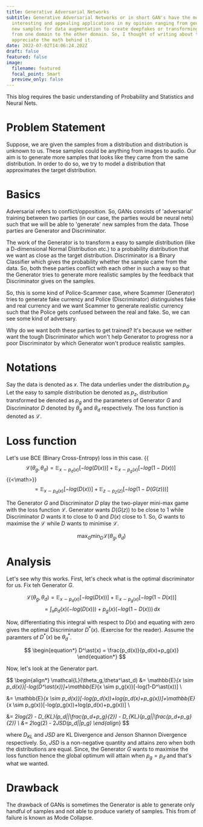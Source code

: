 ```yaml
---
title: Generative Adversarial Networks
subtitle: Generative Adversarial Networks or in short GAN's have the most
  interesting and appealing applications in my opinion ranging from generating
  new samples for data augmentation to create deepfakes or transforming images
  from one domain to the other domain. So, I thought of writing about this and
  appreciate the math behind it.
date: 2022-07-02T14:06:24.202Z
draft: false
featured: false
image:
  filename: featured
  focal_point: Smart
  preview_only: false
---
```


This blog requires the basic understanding of Probability and Statistics and Neural Nets. 

Problem Statement
===

Suppose, we are given the samples from a distribution and distribution is unknown to us. These samples could be anything from images to audio. Our aim is to generate more samples that looks like they came from the same distribution. In order to do so, we try to model a distribution that approximates the target distribution.

Basics
=== 

Adversarial refers to conflict/opposition. So, GANs consists of 'adversarial' training between two parties (in our case, the parties would be neural nets) such that we will be able to 'generate' new samples from the data. Those parties are Generator and Discriminator. 

The work of the Generator is to transform a easy to sample distribution (like a D-dimensional Normal Distribution etc.) to a probability distribution that we want as close as the target distribution. Discriminator is a Binary Classifier which gives the probability whether the sample came from the data. So, both these parties conflict with each other in such a way so that the Generator tries to generate more realistic samples by the feedback that Discriminator gives on the samples. 

So, this is some kind of Police-Scammer case, where Scammer (Generator) tries to generate fake currency and Police (Discriminator) distinguishes fake and real currency and we want Scammer to generate realistic currency such that the Police gets confused between the real and fake. So, we can see some kind of adversary.  

Why do we want both these parties to get trained? It's because we neither want the tough Discriminator which won't help Generator to progress nor a poor Discriminator by which Generator won't produce realistic samples. 

Notations
=== 

Say the data is denoted as $x$. The data underlies under the distribution $p_d$. Let the easy to sample distribution be denoted as $p_z$, distribution transformed be denoted as $p_g$ and the parameters of Generator $G$ and Discriminator $D$ denoted by $\theta_g$ and $\theta_d$ respectively. The loss function is denoted as $\mathcal{L}$.

Loss function 
=== 

Let's use BCE (Binary Cross-Entropy) loss in this case. 
{{<math>}}
$$ 
\mathcal{L}(\theta_g,\theta_d) = \mathbb{E}_{x \sim p_d(x)}[-log(D(x))]+\mathbb{E}_{x \sim p_g(x)}[-log(1-D(x))]\
$$
{{<\math>}}
$$ 
\begin{equation*}
 = \mathbb{E}_{x \sim p_d(x)}[-log(D(x))]+\mathbb{E}_{z \sim p_Z(z)}[-log(1-D(G(z)))]\
\end{equation*}
$$

The Generator $G$ and Discriminator $D$ play the two-player mini-max game with the loss function $\mathcal{L}$. Generator wants $D(G(z))$ to be close to 1 while Discriminator $D$ wants it to close to 0 and $D(x)$ close to 1. So, $G$ wants to maximise the $\mathcal{L}$ while $D$ wants to minimise $\mathcal{L}$.

$$ 
\begin{equation*}
    \max_{G} \min_{D} \mathcal{L}(\theta_g,\theta_d)
\end{equation*}
$$

Analysis 
=== 

Let's see why this works. First, let's check what is the optimal discriminator for us. Fix teh Generator $G$. 

$$ 
\begin{equation*}
  \mathcal{L}(\theta_g,\theta_d) = \mathbb{E}_{x \sim p_d(x)}[-log(D(x))]+\mathbb{E}_{x \sim p_g(x)}[-log(1-D(x))]
\end{equation*}
$$
$$ 
\begin{equation*}
  = \int_x p_d(x)(-log(D(x))) + p_g(x)(-log(1-D(x))) \,dx 
\end{equation*}
$$

Now, differentiating this integral with respect to $D(x)$ and equating with zero gives the optimal Discriminator $D^\ast(x)$. (Exercise for the reader). Assume the paramters of $D^\ast(x)$ be $\theta^\ast_d$.

$$ 
\begin{equation*}
  D^\ast(x) = \frac{p_d(x)}{p_d(x)+p_g(x)}
\end{equation*}
$$

Now, let's look at the Generator part. 

$$ 
\begin{align*}
  \mathcal{L}(\theta_g,\theta^\ast_d) &= \mathbb{E}_{x \sim p_d(x)}[-log(D^\ast(x))]+\mathbb{E}_{x \sim p_g(x)}[-log(1-D^\ast(x))] \\

  &= \mathbb{E}_{x \sim p_d(x)}[-log(p_d(x))+log(p_d(x)+p_g(x))]+\mathbb{E}_{x \sim p_g(x)}[-log(p_g(x))+log(p_d(x)+p_g(x))] \\

  &= 2*log(2) - D_{KL}(p_d||\frac{p_d+p_g}{2}) - D_{KL}(p_g||\frac{p_d+p_g}{2}) \\
  &= 2*log(2) - 2*JSD(p_d||p_g)
\end{align*}
$$

where $D_{KL}$ and $JSD$ are KL Divergence and Jenson Shannon Divergence respectively. So, $JSD$ is a non-negative quantity and attains zero when both the distributions are equal. Since, the Generator $G$ wants to maximise the loss function hence the global optimum will attain when $p_g = p_d$ and that's what we wanted.

Drawback 
=== 

The drawback of GANs is sometimes the Generator is able to generate only handful of samples and not able to produce variety of samples. This from of failure is known as Mode Collapse. 